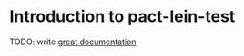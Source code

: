 # Introduction to pact-lein-test

TODO: write [great documentation](http://jacobian.org/writing/what-to-write/)
